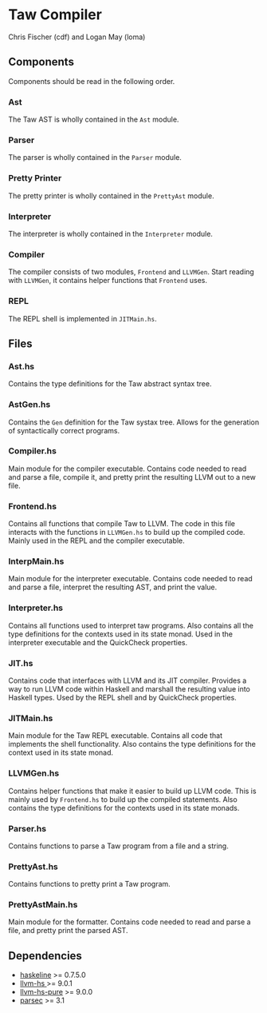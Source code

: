 # Taw Compiler
Chris Fischer (cdf) and Logan May (loma)

## Components
Components should be read in the following order.

### Ast
The Taw AST is wholly contained in the `Ast` module.

### Parser
The parser is wholly contained in the `Parser` module.

### Pretty Printer
The pretty printer is wholly contained in the `PrettyAst` module.

### Interpreter
The interpreter is wholly contained in the `Interpreter` module.

### Compiler
The compiler consists of two modules, `Frontend` and `LLVMGen`. Start reading with `LLVMGen`, it contains helper functions that `Frontend` uses.

### REPL
The REPL shell is implemented in `JITMain.hs`.

## Files

### Ast.hs
Contains the type definitions for the Taw abstract syntax tree.

### AstGen.hs
Contains the `Gen` definition for the Taw systax tree. Allows for the generation of syntactically correct programs.

### Compiler.hs
Main module for the compiler executable. Contains code needed to read and parse a file, compile it, and pretty print the resulting LLVM out to a new file.

### Frontend.hs
Contains all functions that compile Taw to LLVM. The code in this file interacts with the functions in `LLVMGen.hs` to build up the compiled code. Mainly used in the REPL and the compiler executable.

### InterpMain.hs
Main module for the interpreter executable. Contains code needed to read and parse a file, interpret the resulting AST, and print the value.

### Interpreter.hs
Contains all functions used to interpret taw programs. Also contains all the type definitions for the contexts used in its state monad. Used in the interpreter executable and the QuickCheck properties.

### JIT.hs
Contains code that interfaces with LLVM and its JIT compiler. Provides a way to run LLVM code within Haskell and marshall the resulting value into Haskell types. Used by the REPL shell and by QuickCheck properties.

### JITMain.hs
Main module for the Taw REPL executable. Contains all code that implements the shell functionality. Also contains the type definitions for the context used in its state monad.

### LLVMGen.hs
Contains helper functions that make it easier to build up LLVM code. This is mainly used by `Frontend.hs` to build up the compiled statements.  Also contains the type definitions for the contexts used in its state monads.

### Parser.hs
Contains functions to parse a Taw program from a file and a string.

### PrettyAst.hs
Contains functions to pretty print a Taw program.

### PrettyAstMain.hs
Main module for the formatter. Contains code needed to read and parse a file, and pretty print the parsed AST.

## Dependencies
* [haskeline](https://hackage.haskell.org/package/haskeline) >=  0.7.5.0
* [llvm-hs ](https://hackage.haskell.org/package/llvm-hs) >=  9.0.1
* [llvm-hs-pure](https://hackage.haskell.org/package/llvm-hs-pure) >=  9.0.0
* [parsec](https://hackage.haskell.org/package/parsec) >=  3.1